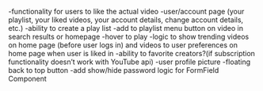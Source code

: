 -functionality for users to like the actual video
-user/account page (your playlist, your liked videos, your account details, change account details, etc.)
-ability to create a play list
-add to playlist menu button on video in search results or homepage
-hover to play
-logic to show trending videos on home page (before user logs in) and videos to user preferences on home page when user is liked in
-ability to favorite creators?(if subscription functionality doesn’t work with YouTube api)
-user profile picture
-floating back to top button
-add show/hide password logic for FormField Component

